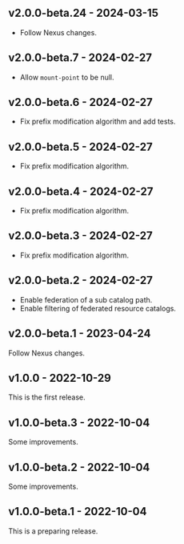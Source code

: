 ## v2.0.0-beta.24 - 2024-03-15

- Follow Nexus changes.

## v2.0.0-beta.7 - 2024-02-27

- Allow `mount-point` to be null.

## v2.0.0-beta.6 - 2024-02-27

- Fix prefix modification algorithm and add tests.

## v2.0.0-beta.5 - 2024-02-27

- Fix prefix modification algorithm.

## v2.0.0-beta.4 - 2024-02-27

- Fix prefix modification algorithm.

## v2.0.0-beta.3 - 2024-02-27

- Fix prefix modification algorithm.

## v2.0.0-beta.2 - 2024-02-27

- Enable federation of a sub catalog path.
- Enable filtering of federated resource catalogs.

## v2.0.0-beta.1 - 2023-04-24

Follow Nexus changes.

## v1.0.0 - 2022-10-29

This is the first release.

## v1.0.0-beta.3 - 2022-10-04

Some improvements.

## v1.0.0-beta.2 - 2022-10-04

Some improvements.

## v1.0.0-beta.1 - 2022-10-04

This is a preparing release.